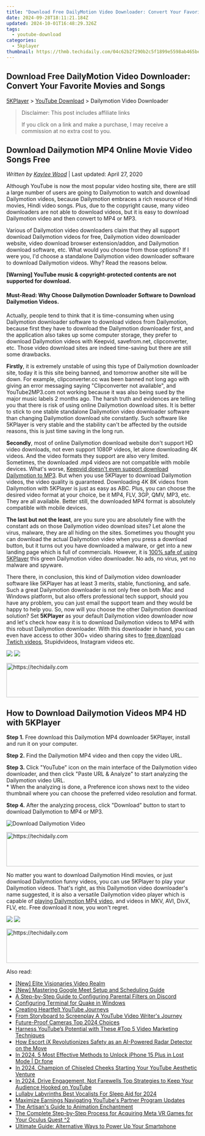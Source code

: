 ```yaml
---
title: "Download Free DailyMotion Video Downloader: Convert Your Favorite Movies and Songs"
date: 2024-09-28T18:11:21.184Z
updated: 2024-10-01T16:48:29.326Z
tags:
  - youtube-download
categories:
  - 5kplayer
thumbnail: https://thmb.techidaily.com/04c62b2f290b2c5f1899e5598ab465be77832cb08688d450e39f1038f772602c.png
---
```


## Download Free DailyMotion Video Downloader: Convert Your Favorite Movies and Songs

[5KPlayer](https://tools.techidaily.com/5kplayer/products/) \> [YouTube Download](https://tools.techidaily.com/5kplayer/youtube-download/) \> Dailymotion Video Downloader

>  Disclaimer: This post includes affiliate links
>
>  If you click on a link and make a purchase, I may receive a commission at no extra cost to you.
>

## Download Dailymotion MP4 Online Movie Video Songs Free

 _Written by [Kaylee Wood](https://www.quora.com/profile/Amanda-Hu-21)_ | Last updated: April 27, 2020 

Although YouTube is now the most popular video hosting site, there are still a large number of users are going to Dailymotion to watch and download Dailymotion videos, because Dailymotion embraces a rich resource of Hindi movies, Hindi video songs. Plus, due to the copyright cause, many video downloaders are not able to download videos, but it is easy to download Dailymotion video and then convert to MP4 or MP3\. 

Various of Dailymotion video downloaders claim that they all support download Dailymotion videos for free, Dailymotion video downloader website, video download browser extension/addon, and Dailymotion download software, etc. What would you choose from those options? If I were you, I'd choose a standalone Dailymotion video downloader software to download Dailymotion videos. Why? Read the reasons below. 

**\[Warning\] YouTube music & copyright-protected contents are not supported for download.**

#### **Must-Read: Why Choose Dailymotion Downloader Software to Download Dailymotion Videos.**

Actually, people tend to think that it is time-consuming when using Dailymotion downloader software to download videos from Dailymotion, because first they have to download the Dailymotion downloader first, and the application also takes up some computer storage, they prefer to download Dailymotion videos with Keepvid, savefrom.net, clipconverter, etc. Those video download sites are indeed time-saving but there are still some drawbacks. 

**Firstly**, it is extremely unstable of using this type of Dailymotion downloader site, today it is this site being banned, and tomorrow another site will be down. For example, clipconverter.cc was been banned not long ago with giving an error messaging saying "Clipconverter not available", and YouTube2MP3.com not working because it was also being sued by the major music labels 2 months ago. The harsh truth and evidences are telling you that there is risk of using online Dailymotion download sites. It is better to stick to one stable standalone Dailymotion video downloader software than changing Dailymotion download site constantly. Such software like 5KPlayer is very stable and the stability can't be affected by the outside reasons, this is just time saving in the long run. 

**Secondly**, most of online Dailymotion download website don't support HD video downloads, not even support 1080P videos, let alone downloading 4K videos. And the video formats they support are also very limited. Sometimes, the downloaded .mp4 videos are not compatible with mobile devices. What's worse, [Keepvid doesn't even support download Dailymotion to MP3](https://tools.techidaily.com/5kplayer/youtube-download/). But when you use 5KPlayer to download Dailymotion videos, the video quality is guaranteed. Downloading 4K 8K videos from Dailymotion with 5KPlayer is just as easy as ABC. Plus, you can choose the desired video format at your choice, be it MP4, FLV, 3GP, QMV, MP3, etc. They are all available. Better still, the downloaded MP4 format is absolutely compatible with mobile devices. 

**The last but not the least**, are you sure you are absolutely fine with the constant ads on those Dailymotion video download sites? Let alone the virus, malware, they are all hiding on the sites. Sometimes you thought you can download the actual Dailymotion video when you press a download button, but it turns out you have downloaded a malware, or get into a new landing page which is full of commercials. However, it is [100% safe of using 5KPlayer](https://tools.techidaily.com/5kplayer/video-music-player/) this green Dailymotion video downloader. No ads, no virus, yet no malware and spyware.

There there, in conclusion, this kind of Dailymotion video downloader software like 5KPlayer has at least 3 merits, stable, functioning, and safe. Such a great Dailymotion downloader is not only free on both Mac and Windows platform, but also offers professional tech support, should you have any problem, you can just email the support team and they would be happy to help you. So, now will you choose the other Dailymotion download solution? Set **5KPlayer** as your default Dailymotion video downloader now and let's check how easy it is to download Dailymotion videos to MP4 with this robust Dailymotion downloader. With this downloader in hand, you can even have access to other 300+ video sharing sites to [free download Twtich videos](https://tools.techidaily.com/5kplayer/youtube-download/), Stupidvideos, Instagram videos etc.

[![](https://www.5kplayer.com/youtube-download/../button/freedownwhitewin.png)](https://tools.techidaily.com/5kplayer/products/) [![](https://www.5kplayer.com/youtube-download/../button/freedownbackmac.png)](https://tools.techidaily.com/5kplayer/products/) 

<!-- affiliate ads begin -->
<a href="https://appsumo.8odi.net/c/5597632/2049383/7443" target="_top" id="2049383">
  <img src="//a.impactradius-go.com/display-ad/7443-2049383" border="0" alt="https://techidaily.com" width="728" height="90"/>
</a>
<img height="0" width="0" src="https://appsumo.8odi.net/i/5597632/2049383/7443" style="position:absolute;visibility:hidden;" border="0" />
<!-- affiliate ads end -->

##  How to Download Dailymotion Videos MP4 HD with 5KPlayer

**Step 1.** Free download this Dailymotion MP4 downloader 5KPlayer, install and run it on your computer.

**Step 2.** Find the Dailymotion MP4 video and then copy the video URL.

**Step 3.** Click "YouTube" icon on the main interface of the Dailymotion video downloader, and then click "Paste URL & Analyze" to start analyzing the Dailymotion video URL.  
 \* When the analyzing is done, a Preference icon shows next to the video thumbnail where you can choose the preferred video resolution and format.

**Step 4.** After the analyzing process, click "Download" button to start to download Dailymotion to MP4 or MP3.

![Download Dailymotion Video](https://www.5kplayer.com/youtube-download/img/download-dailymotion-mp4.jpg) 

<!-- affiliate ads begin -->
<a href="https://appsumo.8odi.net/c/5597632/2094477/7443" target="_top" id="2094477">
  <img src="//a.impactradius-go.com/display-ad/7443-2094477" border="0" alt="https://techidaily.com" width="728" height="90"/>
</a>
<img height="0" width="0" src="https://appsumo.8odi.net/i/5597632/2094477/7443" style="position:absolute;visibility:hidden;" border="0" />
<!-- affiliate ads end -->

No matter you want to download Dailymotion Hindi movies, or just download Dailymotion funny videos, you can use 5KPlayer to play your Dailymotion videos. That's right, as this Dailymotion video downloader's name suggested, it is also a versatile Dailymotion video player which is capable of [playing Dailymotion MP4 video](https://tools.techidaily.com/5kplayer/video-music-player/), and videos in MKV, AVI, DivX, FLV, etc. Free download it now, you won't regret. 

[![](https://www.5kplayer.com/youtube-download/../button/freedownwhitewin.png)](https://tools.techidaily.com/5kplayer/products/) [![](https://www.5kplayer.com/youtube-download/../button/freedownbackmac.png)](https://tools.techidaily.com/5kplayer/products/)

<!-- affiliate ads begin -->
<a href="https://appsumo.8odi.net/c/5597632/2100537/7443" target="_top" id="2100537">
  <img src="//a.impactradius-go.com/display-ad/7443-2100537" border="0" alt="https://techidaily.com" width="728" height="90"/>
</a>
<img height="0" width="0" src="https://appsumo.8odi.net/i/5597632/2100537/7443" style="position:absolute;visibility:hidden;" border="0" />
<!-- affiliate ads end -->

<ins class="adsbygoogle"
     style="display:block"
     data-ad-format="autorelaxed"
     data-ad-client="ca-pub-7571918770474297"
     data-ad-slot="1223367746"></ins>

<ins class="adsbygoogle"
     style="display:block"
     data-ad-client="ca-pub-7571918770474297"
     data-ad-slot="8358498916"
     data-ad-format="auto"
     data-full-width-responsive="true"></ins>

<span class="atpl-alsoreadstyle">Also read:</span>
<div><ul>
<li><a href="https://youtube-video-recordings.techidaily.com/new-elite-visionaries-video-realm/"><u>[New] Elite Visionaries Video Realm</u></a></li>
<li><a href="https://visual-screen-recording.techidaily.com/new-mastering-google-meet-setup-and-scheduling-guide/"><u>[New] Mastering Google Meet Setup and Scheduling Guide</u></a></li>
<li><a href="https://tech-recovery.techidaily.com/a-step-by-step-guide-to-configuring-parental-filters-on-discord/"><u>A Step-by-Step Guide to Configuring Parental Filters on Discord</u></a></li>
<li><a href="https://windows11.techidaily.com/configuring-terminal-for-quake-in-windows/"><u>Configuring Terminal for Quake in Windows</u></a></li>
<li><a href="https://youtube-video-recordings.techidaily.com/creating-heartfelt-youtube-journeys/"><u>Creating Heartfelt YouTube Journeys</u></a></li>
<li><a href="https://youtube-video-recordings.techidaily.com/from-storyboard-to-screenplay-a-youtube-video-writers-journey/"><u>From Storyboard to Screenplay A YouTube Video Writer's Journey</u></a></li>
<li><a href="https://vp-tips.techidaily.com/future-proof-cameras-top-2024-choices/"><u>Future-Proof Cameras Top 2024 Choices</u></a></li>
<li><a href="https://youtube-video-recordings.techidaily.com/harness-youtubes-potential-with-these-top-5-video-marketing-techniques/"><u>Harness YouTube’s Potential with These #Top 5 Video Marketing Techniques</u></a></li>
<li><a href="https://buynow-marvelous.techidaily.com/how-escort-ix-revolutionizes-safety-as-an-ai-powered-radar-detector-on-the-move/"><u>How Escort iX Revolutionizes Safety as an AI-Powered Radar Detector on the Move</u></a></li>
<li><a href="https://iphone-unlock.techidaily.com/in-2024-5-most-effective-methods-to-unlock-iphone-15-plus-in-lost-mode-drfone-by-drfone-ios/"><u>In 2024, 5 Most Effective Methods to Unlock iPhone 15 Plus in Lost Mode | Dr.fone</u></a></li>
<li><a href="https://youtube-video-recordings.techidaily.com/in-2024-champion-of-chiseled-cheeks-starting-your-youtube-aesthetic-venture/"><u>In 2024, Champion of Chiseled Cheeks Starting Your YouTube Aesthetic Venture</u></a></li>
<li><a href="https://youtube-video-recordings.techidaily.com/in-2024-drive-engagement-not-farewells-top-strategies-to-keep-your-audience-hooked-on-youtube/"><u>In 2024, Drive Engagement, Not Farewells Top Strategies to Keep Your Audience Hooked on YouTube</u></a></li>
<li><a href="https://extra-guidance.techidaily.com/lullaby-labyrinths-best-vocalists-for-sleep-aid-for-2024/"><u>Lullaby Labyrinths Best Vocalists For Sleep Aid for 2024</u></a></li>
<li><a href="https://youtube-video-recordings.techidaily.com/maximize-earnings-navigating-youtubes-partner-program-updates/"><u>Maximize Earnings Navigating YouTube's Partner Program Updates</u></a></li>
<li><a href="https://youtube-video-recordings.techidaily.com/the-artisans-guide-to-animation-enchantment/"><u>The Artisan's Guide to Animation Enchantment</u></a></li>
<li><a href="https://tech-renaissance.techidaily.com/the-complete-step-by-step-process-for-acquiring-meta-vr-games-for-your-oculus-quest-2/"><u>The Complete Step-by-Step Process for Acquiring Meta VR Games for Your Oculus Quest ^2</u></a></li>
<li><a href="https://tech-renaissance.techidaily.com/ultimate-guide-alternative-ways-to-power-up-your-smartphone/"><u>Ultimate Guide: Alternative Ways to Power Up Your Smartphone</u></a></li>
</ul></div>

